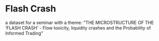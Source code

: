 # Flash Crash
a dataset for a seminar with a theme: "THE MICROSTRUCTURE OF THE ‘FLASH CRASH’ - Flow toxicity, liquidity crashes and the Probability of Informed Trading" 
